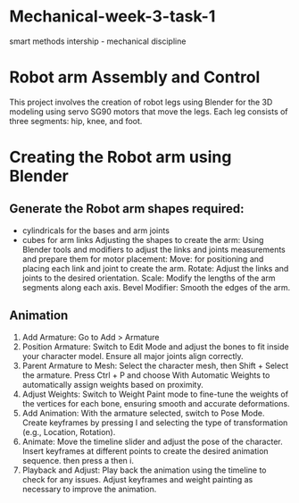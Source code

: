 # Mechanical-week-3-task-1

smart methods intership - mechanical discipline

# Robot arm Assembly and Control
This project involves the creation of robot legs using Blender for the 3D modeling using servo SG90 motors that move the legs. Each leg consists of three segments: hip, knee, and foot.

# Creating the Robot arm using Blender
## Generate the Robot arm shapes required:
- cylindricals for the bases and arm joints
- cubes for arm links 
Adjusting the shapes to create the arm: Using Blender tools and modifiers to adjust the links and joints measurements and prepare them for motor placement:
Move: for positioning and placing each link and joint to create the arm.
Rotate: Adjust the links and joints to the desired orientation.
Scale: Modify the lengths of the arm segments along each axis.
Bevel Modifier: Smooth the edges of the arm.
## Animation
1. Add Armature:
Go to Add > Armature 
2. Position Armature:
Switch to Edit Mode and adjust the bones to fit inside your character model. Ensure all major joints align correctly.
3. Parent Armature to Mesh:
Select the character mesh, then Shift + Select the armature.
Press Ctrl + P and choose With Automatic Weights to automatically assign weights based on proximity.
4. Adjust Weights:
Switch to Weight Paint mode to fine-tune the weights of the vertices for each bone, ensuring smooth and accurate deformations.
5. Add Animation:
With the armature selected, switch to Pose Mode.
Create keyframes by pressing I and selecting the type of transformation (e.g., Location, Rotation).
6. Animate:
Move the timeline slider and adjust the pose of the character. Insert keyframes at different points to create the desired animation sequence.
then press a then i.
7. Playback and Adjust:
Play back the animation using the timeline to check for any issues. Adjust keyframes and weight painting as necessary to improve the animation.

